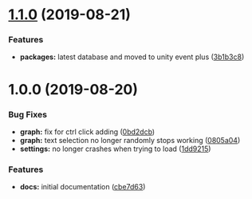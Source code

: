 # [1.1.0](https://github.com/ashblue/fluid-dialogue/compare/v1.0.0...v1.1.0) (2019-08-21)


### Features

* **packages:** latest database and moved to unity event plus ([3b1b3c8](https://github.com/ashblue/fluid-dialogue/commit/3b1b3c8))

# 1.0.0 (2019-08-20)


### Bug Fixes

* **graph:** fix for ctrl click adding ([0bd2dcb](https://github.com/ashblue/fluid-dialogue/commit/0bd2dcb))
* **graph:** text selection no longer randomly stops working ([0805a04](https://github.com/ashblue/fluid-dialogue/commit/0805a04))
* **settings:** no longer crashes when trying to load ([1dd9215](https://github.com/ashblue/fluid-dialogue/commit/1dd9215))


### Features

* **docs:** initial documentation ([cbe7d63](https://github.com/ashblue/fluid-dialogue/commit/cbe7d63))
